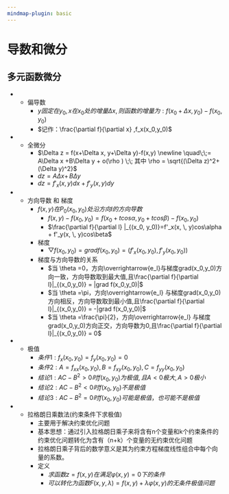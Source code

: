 ```yaml
---
mindmap-plugin: basic
---
```


# 导数和微分

## 多元函数微分
-
    - 偏导数
        - $y固定在y_0, x在x_0处的增量 \Delta x,则函数的增量为: f(x_0+\Delta x, y_0) - f(x_0, y_0)$
        - $记作：\frac{\partial f}{\partial x} ,f_x(x_0,y_0)$
-
    - 全微分
        - $\Delta z = f(x+\Delta x, y+\Delta y)-f(x,y) \newline \quad\;\;= A\Delta x +B\Delta y + o(\rho ) \;\; 其中 \rho = \sqrt{(\Delta z)^2+(\Delta y)^2}$
        - $dz = A\Delta x + \, B\Delta y$
        - $dz   = f'_x(x, \, y)dx + f'_y(x, \, y)dy$
-
    - 方向导数 和 梯度
        - $f(x, y)在 P_0(x_0,y_0) 处沿方向 l 的 方向导数$
            - $f(x,y)-f(x_0,y_0)=f(x_0+tcos\alpha , y_0+tcos\beta )-f(x_0,y_0)$
            - $\frac{\partial f}{\partial l} |_{(x_0, y_0)}=f'_x(x, \, y)cos\alpha   + f'_y(x, \, y)cos\beta$
        - 梯度
            - $\bigtriangledown f(x_0, y_0) = gradf(x_0, y_0) = (f'_x(x_0, y_0),f'_y(x_0, y_0))$
        - 梯度与方向导数的关系
            - $当 \theta =0，方向\overrightarrow{e_l}与梯度grad(x_0,y_0)方向一致，方向导数取到最大值,且\frac{\partial f}{\partial l}|_{(x_0,y_0)} = |grad f(x_0,y_0)|$
            - $当 \theta =\pi，方向\overrightarrow{e_l} 与梯度grad(x_0,y_0)方向相反，方向导数取到最小值,且\frac{\partial f}{\partial l}|_{(x_0,y_0)} = -|grad f(x_0,y_0)|$
            - $当 \theta =\frac{\pi}{2}，方向\overrightarrow{e_l} 与梯度grad(x_0,y_0)方向正交，方向导数为0,且\frac{\partial f}{\partial l}|_{(x_0,y_0)} = 0$
-
    - 极值
        - $条件1:f_x(x_0, y_0)=f_y(x_0, y_0)=0$
        - $条件2:A = f{_x}{_x} (x_0, y_0),B = f{_x}{_y} (x_0, y_0),C = f{_y}{_y} (x_0, y_0)$
        - $结论1:AC-B^2>0时 f(x_0,y_0) 为极值, 且A<0极大, A>0极小$
        - $结论2:AC-B^2<0时 f(x_0,y_0) 不是极值$
        - $结论3:AC-B^2=0时 f(x_0,y_0) 可能是极值，也可能不是极值$
-
    - 拉格朗日乘数法(约束条件下求极值)
        - 主要用于解决约束优化问题
        - 基本思想：通过引入拉格朗日乘子来将含有n个变量和k个约束条件的约束优化问题转化为含有（n+k）个变量的无约束优化问题
        - 拉格朗日乘子背后的数学意义是其为约束方程梯度线性组合中每个向量的系数。
        - 定义
            - $求函数z=f(x,y)在满足\varphi(x,y)=0下的条件$
            - $可以转化为函数F(x,y, \lambda)=f(x,y)+\lambda \varphi(x,y) 的无条件极值问题$